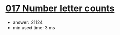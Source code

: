 [017 Number letter counts](http://projecteuler.net/problem=17)
========================

- answer: 21124 
- min used time: 3 ms

